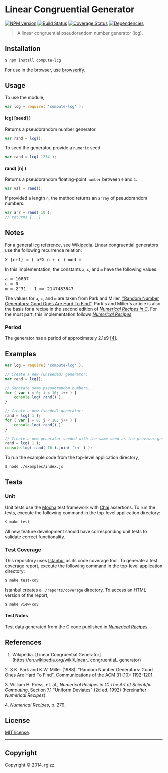 Linear Congruential Generator
===
[![NPM version][npm-image]][npm-url] [![Build Status][travis-image]][travis-url] [![Coverage Status][coveralls-image]][coveralls-url] [![Dependencies][dependencies-image]][dependencies-url]

> A linear congruential pseudorandom number generator (lcg). 


## Installation

``` bash
$ npm install compute-lcg
```
For use in the browser, use [browserify](https://github.com/substack/node-browserify).


## Usage

To use the module,

``` javascript
var lcg = require( 'compute-lcg' );
```


#### lcg( [seed] )

Returns a pseudorandom number generator.

``` javascript
var rand = lcg();
```

To seed the generator, provide a `numeric` seed

``` javascript
var rand = lcg( 1234 );
```

#### rand( [n] )

Returns a pseudorandom floating-point `number` between `0` and `1`.

``` javascript
var val = rand();
```

If provided a length `n`, the method returns an `array` of pseudorandom numbers.

``` javascript
var arr = rand( 10 );
// returns [...]
```


## Notes

For a general lcg reference, see [Wikipedia](#ref-wikipedia). Linear congruential generators use the following recurrence relation:

<pre>
X_{n+1} = ( a*X_n + c ) mod m
</pre>

In this implementation, the constants `a`, `c`, and `m` have the following values: 

<pre>
a = 16807
c = 0
m = 2^31 - 1 => 2147483647
</pre>

The values for `a`, `c`, and `m` are taken from Park and Miller, ["Random Number Generators: Good Ones Are Hard To Find"](#ref-park-miller). Park's and Miller's article is also the basis for a recipe in the second edition of [_Numerical Recipes in C_](#ref-numerical-recipes-1). For the most part, this implementation follows [_Numerical Recipes_](#ref-numerical-recipes-1).  


### Period

The generator has a period of approximately 2.1e9 [[4]](#ref-numerical-recipes-2). 




## Examples

``` javascript
var lcg = require( 'compute-lcg' );

// Create a new (unseeded) generator:
var rand = lcg();

// Generate some pseudorandom numbers...
for ( var i = 0; i < 10; i++ ) {
	console.log( rand() );
}

// Create a new (seeded) generator:
rand = lcg( 1 );
for ( var j = 0; j < 10; j++ ) {
	console.log( rand() );
}

// Create a new generator seeded with the same seed as the previous generator:
rand = lcg( 1 );
console.log( rand( 10 ).join( '\n' ) );
```

To run the example code from the top-level application directory,

``` bash
$ node ./examples/index.js
```


## Tests

### Unit

Unit tests use the [Mocha](http://mochajs.org/) test framework with [Chai](http://chaijs.com) assertions. To run the tests, execute the following command in the top-level application directory:

``` bash
$ make test
```

All new feature development should have corresponding unit tests to validate correct functionality.


### Test Coverage

This repository uses [Istanbul](https://github.com/gotwarlost/istanbul) as its code coverage tool. To generate a test coverage report, execute the following command in the top-level application directory:

``` bash
$ make test-cov
```

Istanbul creates a `./reports/coverage` directory. To access an HTML version of the report,

``` bash
$ make view-cov
```

#### Test Notes

Test data generated from the C code published in [_Numerical Recipes_](#ref-numerical-recipes-1).


## References

<a name="ref-wikipedia"></a>
1. Wikipedia. [Linear Congruential Generator](https://en.wikipedia.org/wiki/Linear_ congruential_ generator)

<a name="ref-park-miller"></a>
2. S.K. Park and K.W. Miller (1988). "Random Number Generators: Good Ones Are Hard To Find". Communications of the ACM 31 (10): 1192-1201.

<a name="ref-numerical-recipes-1"></a>
3. William H. Press, et. al., _Numerical Recipes in C: The Art of Scientific Computing_, Section 7.1 "Uniform Deviates" (2d ed. 1992) (hereinafter _Numerical Recipes_).  

<a name="ref-numerical-recipes-2"></a>
4. _Numerical Recipes_, p. 279.


## License

[MIT license](http://opensource.org/licenses/MIT). 

---
## Copyright

Copyright &copy; 2014. rgizz.


[npm-image]: http://img.shields.io/npm/v/compute-lcg.svg
[npm-url]: https://npmjs.org/package/compute-lcg

[travis-image]: http://img.shields.io/travis/compute-io/lcg/master.svg
[travis-url]: https://travis-ci.org/compute-io/lcg

[coveralls-image]: https://img.shields.io/coveralls/compute-io/lcg/master.svg
[coveralls-url]: https://coveralls.io/r/compute-io/lcg?branch=master

[dependencies-image]: http://img.shields.io/david/compute-io/lcg.svg
[dependencies-url]: https://david-dm.org/compute-io/lcg

[dev-dependencies-image]: http://img.shields.io/david/dev/compute-io/lcg.svg
[dev-dependencies-url]: https://david-dm.org/dev/compute-io/lcg

[github-issues-image]: http://img.shields.io/github/issues/compute-io/lcg.svg
[github-issues-url]: https://github.com/compute-io/lcg/issues
